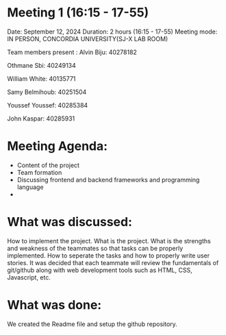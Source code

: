 # Meeting 1 (16:15  - 17-55)
Date: September 12, 2024
Duration: 2 hours (16:15  - 17-55)
Meeting mode: IN PERSON, CONCORDIA UNIVERSITY(SJ-X LAB ROOM)

Team members present : 
Alvin Biju: 40278182

Othmane Sbi: 40249134

William White: 40135771

Samy Belmihoub: 40251504

Youssef Youssef: 40285384

John Kaspar: 40285931

# Meeting Agenda:
- Content of the project
- Team formation
- Discussing frontend and backend frameworks and programming language
- 
# What was discussed: 
How to implement the project. What is the project. What is the strengths and weakness of the teammates so that tasks can be properly implemented.
How to seperate the tasks and how to properly write user stories. It was decided that each teammate will review the fundamentals of git/github along with web development tools such as HTML, CSS, Javascript, etc.

# What was done: 
We created the Readme file and setup the github repository.
